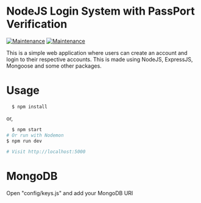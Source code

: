 # NodeJS Login System with PassPort Verification

[![Maintenance](https://img.shields.io/badge/Node%3F-JS-green.svg)](https://GitHub.com/Naereen/StrapDown.js/graphs/commit-activity)
[![Maintenance](https://img.shields.io/badge/Express%3F-JS-green.svg)](https://GitHub.com/Naereen/StrapDown.js/graphs/commit-activity)

This is a simple web application where users can create an account and login to their respective accounts. This is made using NodeJS, ExpressJS, Mongoose and some other packages.

# Usage

```bash
  $ npm install
```

or,

```bash
  $ npm start
# Or run with Nodemon
$ npm run dev

# Visit http://localhost:5000
```

# MongoDB

Open "config/keys.js" and add your MongoDB URI
